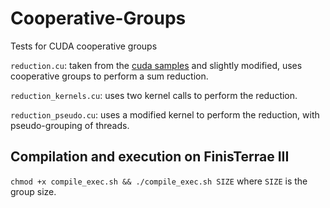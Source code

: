 # Cooperative-Groups
Tests for CUDA cooperative groups

`reduction.cu`: taken from the [cuda samples](https://github.com/NVIDIA/cuda-samples) and slightly modified, uses cooperative groups to perform a sum reduction.

`reduction_kernels.cu`: uses two kernel calls to perform the reduction.

`reduction_pseudo.cu`: uses a modified kernel to perform the reduction, with pseudo-grouping of threads.

## Compilation and execution on FinisTerrae III

`chmod +x compile_exec.sh && ./compile_exec.sh SIZE` where `SIZE` is the group size.
